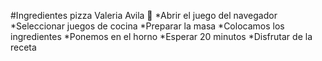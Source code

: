 #Ingredientes pizza Valeria Avila 🍕
*Abrir el juego del navegador
*Seleccionar juegos de cocina
*Preparar la masa
*Colocamos los ingredientes
*Ponemos en el horno
*Esperar 20 minutos
\*Disfrutar de la receta
